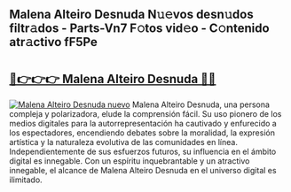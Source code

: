 ## Malena Alteiro Desnuda N𝚞𝚎vos desn𝚞dos filtr𝚊dos - Parts-Vn7 F𝚘tos vid𝚎o - C𝚘ntenido atr𝚊ctivo fF5Pe

# <h2><a href="http://mbby7p.tromn.icu/?c=Malena+Alteiro+Desnuda">🔗👉👉👉 Malena Alteiro Desnuda 🔗🔗</a></h2>

[![Malena Alteiro Desnuda nuevo](https://i.imgur.com/pEAQMta.gif)](http://mbby7p.tromn.icu/?c=Malena+Alteiro+Desnuda)
Malena Alteiro Desnuda, una persona compleja y polarizadora, elude la comprensión fácil. Su uso pionero de los medios digitales para la autorrepresentación ha cautivado y enfurecido a los espectadores, encendiendo debates sobre la moralidad, la expresión artística y la naturaleza evolutiva de las comunidades en línea. Independientemente de sus esfuerzos futuros, su influencia en el ámbito digital es innegable. Con un espíritu inquebrantable y un atractivo innegable, el alcance de Malena Alteiro Desnuda en el universo digital es ilimitado.
